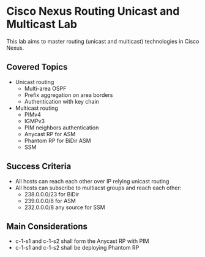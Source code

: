 # Cisco Nexus Routing Unicast and Multicast Lab
This lab aims to master routing (unicast and multicast) technologies in Cisco Nexus.

## Covered Topics
- Unicast routing
  - Multi-area OSPF
  - Prefix aggregation on area borders
  - Authentication with key chain
- Multicast routing
  - PIMv4
  - IGMPv3
  - PIM neighbors authentication
  - Anycast RP for ASM
  - Phantom RP for BiDir ASM
  - SSM

## Success Criteria
- All hosts can reach each other over IP relying unicast routing
- All hosts can subscribe to multiacst groups and reach each other:
  - 238.0.0.0/23 for BiDir
  - 239.0.0.0/8 for ASM
  - 232.0.0.0/8 any source for SSM

## Main Considerations
- c-1-s1 and c-1-s2 shall form the Anycast RP with PIM
- c-1-s1 and c-1-s2 shall be deploying Phantom RP